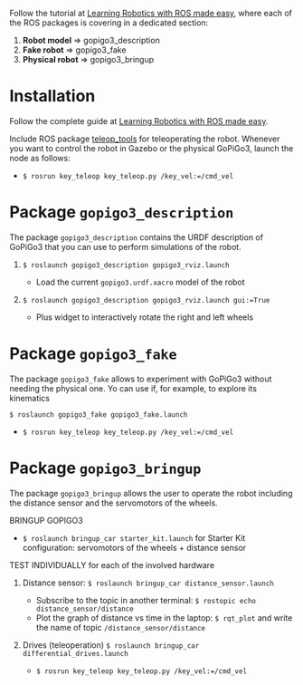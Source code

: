 Follow the tutorial at [Learning Robotics with ROS made easy](https://medium.com/@brjapon/learning-robotics-with-ros-made-easy-304bde0a9dfc), where each of the ROS packages is covering in a dedicated section:
1. **Robot model**    => gopigo3_description
2. **Fake robot**     => gopigo3_fake
3. **Physical robot** => gopigo3_bringup

# Installation

Follow the complete guide at [Learning Robotics with ROS made easy](https://medium.com/@brjapon/learning-robotics-with-ros-made-easy-304bde0a9dfc).

Include ROS package [teleop_tools](https://github.com/ros-teleop/teleop_tools) for teleoperating the robot.
Whenever you want to control the robot in Gazebo or the physical GoPiGo3, launch the node as follows:

- `$ rosrun key_teleop key_teleop.py /key_vel:=/cmd_vel`


# Package `gopigo3_description`
The package `gopigo3_description` contains the URDF description of GoPiGo3 that you can use to perform simulations of the robot.

1. `$ roslaunch gopigo3_description gopigo3_rviz.launch`
    - Load the current `gopigo3.urdf.xacro` model of the robot

1. `$ roslaunch gopigo3_description gopigo3_rviz.launch gui:=True`
    - Plus widget to interactively rotate the right and left wheels

# Package `gopigo3_fake`
The package `gopigo3_fake` allows to experiment with GoPiGo3 without needing the physical one. Yo can use if, for example, to explore its kinematics 

`$ roslaunch gopigo3_fake gopigo3_fake.launch`
   - `$ rosrun key_teleop key_teleop.py /key_vel:=/cmd_vel`

# Package `gopigo3_bringup`
The package `gopigo3_bringup` allows the user to operate the robot including the distance sensor and the servomotors of the wheels.

BRINGUP GOPIGO3

   - `$ roslaunch bringup_car starter_kit.launch` for Starter Kit configuration: servomotors of the wheels + distance sensor

TEST INDIVIDUALLY for each of the involved hardware

1. Distance sensor: `$ roslaunch bringup_car distance_sensor.launch`
    - Subscribe to the topic in another terminal: `$ rostopic echo distance_sensor/distance`
    - Plot the graph of distance vs time in the laptop: `$ rqt_plot` and write the name of topic `/distance_sensor/distance`
    
1. Drives (teleoperation) `$ roslaunch bringup_car differential_drives.launch`
    - `$ rosrun key_teleop key_teleop.py /key_vel:=/cmd_vel`